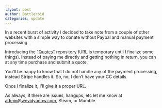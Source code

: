 ```yaml
---
layout: post
author: Battleroid
categories: update
---
```


In a recent burst of activity I decided to take note from a couple of other websites with a simple way to donate without Paypal and manual payment processing.

Introducing the ["Quotes"](http://wevidyanow.com:7000/) repository (URL is temporary until I finalize some things). Instead of paying me directly and getting nothing in return, you can at any time purchase and submit a quote.

You'll be happy to know that I do not handle any of the payment processing, instead Stripe handles it. So, no, I don't have your CC details.

Once I finalize it, I'll give it a proper URL.

As always, if there are issues, hangups, etc let me know at [admin@wevidyanow.com](mailto:admin@wevidyanow.com), Steam, or Mumble.
